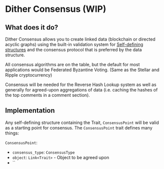 # Dither Consensus (WIP)

## What does it do?

Dither Consensus allows you to create linked data (blockchain or directed acyclic graphs) using the built-in validation system for [Self-defining structures](./self-defining-structures.md) and the consensus protocol that is preferred by the data structure.

All consensus algorithms are on the table, but the default for most applications would be Federated Byzantine Voting. (Same as the Stellar and Ripple cryptocurrency)

Consensus will be needed for the Reverse Hash Lookup system as well as generally for agreed-upon aggregations of data (i.e. caching the hashes of the top comments in a comment section).

## Implementation
Any self-defining structure containing the Trait, `ConsensusPoint` will be valid as a starting point for consensus. The `ConsensusPoint` trait defines many things:

`ConsensusPoint`:
 - `consensus_type`: `ConsensusType`
 - `object`: `Link<Trait>` - Object to be agreed upon
 - ``